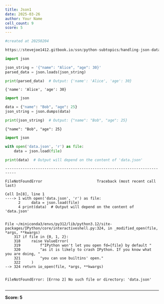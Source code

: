 ```yaml
---
title: Json1
date: 2025-03-26
author: Your Name
cell_count: 9
score: 5
---
```


```python
#created at 20250204
```


```python
https://stevejoe1412.gitbook.io/ssn/python-subtopics/handling-json-data
```


```python
import json
```


```python
json_string = '{"name": "Alice", "age": 30}'
parsed_data = json.loads(json_string)

print(parsed_data)  # Output: {'name': 'Alice', 'age': 30}
```

    {'name': 'Alice', 'age': 30}



```python
import json
```


```python
data = {"name": "Bob", "age": 25}
json_string = json.dumps(data)

print(json_string)  # Output: {"name": "Bob", "age": 25}
```

    {"name": "Bob", "age": 25}



```python
import json
```


```python
with open('data.json', 'r') as file:
    data = json.load(file)

print(data)  # Output will depend on the content of 'data.json'
```


    ---------------------------------------------------------------------------

    FileNotFoundError                         Traceback (most recent call last)

    Cell In[8], line 1
    ----> 1 with open('data.json', 'r') as file:
          2     data = json.load(file)
          4 print(data)  # Output will depend on the content of 'data.json'


    File ~/miniconda3/envs/py312/lib/python3.12/site-packages/IPython/core/interactiveshell.py:324, in _modified_open(file, *args, **kwargs)
        317 if file in {0, 1, 2}:
        318     raise ValueError(
        319         f"IPython won't let you open fd={file} by default "
        320         "as it is likely to crash IPython. If you know what you are doing, "
        321         "you can use builtins' open."
        322     )
    --> 324 return io_open(file, *args, **kwargs)


    FileNotFoundError: [Errno 2] No such file or directory: 'data.json'



```python

```


---
**Score: 5**